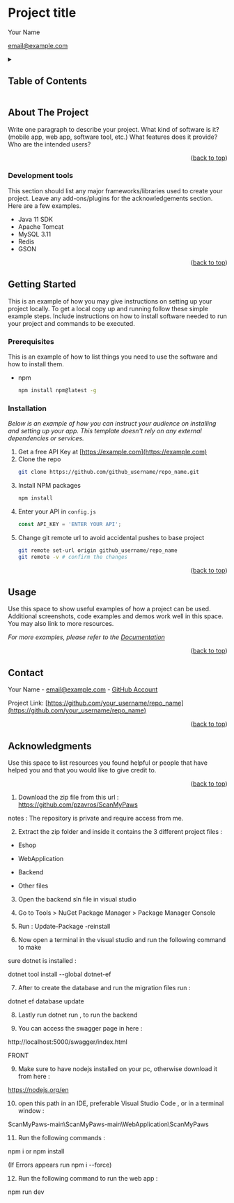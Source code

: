 # Project title

Your Name

<a href="">email@example.com</a>

<!-- TABLE OF CONTENTS -->
<details>
  <summary><h2>Table of Contents</h2></summary>
  <ol>
    <li>
      <a href="#about-the-project">About The Project</a>
      <ul>
        <li><a href="#tools">Development tools</a></li>
      </ul>
    </li>
    <li>
      <a href="#getting-started">Getting Started</a>
      <ul>
        <li><a href="#prerequisites">Prerequisites</a></li>
        <li><a href="#installation">Installation</a></li>
      </ul>
    </li>
    <li><a href="#usage">Usage</a></li>
    <li><a href="#contact">Contact</a></li>
    <li><a href="#acknowledgments">Acknowledgments</a></li>
  </ol>
</details>



<!-- ABOUT THE PROJECT -->
## About The Project

Write one paragraph to describe your project.
What kind of software is it? (mobile app, web app, software tool, etc.)
What features does it provide? Who are the intended users?

<p align="right">(<a href="#readme-top">back to top</a>)</p>

### Development tools

This section should list any major frameworks/libraries used to create your project. Leave any add-ons/plugins for the acknowledgements section. Here are a few examples.

* Java 11 SDK
* Apache Tomcat
* MySQL 3.11
* Redis
* GSON

<p align="right">(<a href="#readme-top">back to top</a>)</p>

<!-- GETTING STARTED -->
## Getting Started

This is an example of how you may give instructions on setting up your project locally.
To get a local copy up and running follow these simple example steps. 
Include instructions on how to install software needed to run your project and commands to be executed.

### Prerequisites

This is an example of how to list things you need to use the software and how to install them.
* npm
  ```sh
  npm install npm@latest -g
  ```

### Installation

_Below is an example of how you can instruct your audience on installing and setting up your app. This template doesn't rely on any external dependencies or services._

1. Get a free API Key at [https://example.com](https://example.com)
2. Clone the repo
   ```sh
   git clone https://github.com/github_username/repo_name.git
   ```
3. Install NPM packages
   ```sh
   npm install
   ```
4. Enter your API in `config.js`
   ```js
   const API_KEY = 'ENTER YOUR API';
   ```
5. Change git remote url to avoid accidental pushes to base project
   ```sh
   git remote set-url origin github_username/repo_name
   git remote -v # confirm the changes
   ```

<p align="right">(<a href="#readme-top">back to top</a>)</p>


<!-- USAGE EXAMPLES -->
## Usage

Use this space to show useful examples of how a project can be used. Additional screenshots, code examples and demos work well in this space. You may also link to more resources.

_For more examples, please refer to the [Documentation](https://example.com)_

<p align="right">(<a href="#readme-top">back to top</a>)</p>


<!-- CONTACT -->
## Contact

Your Name - email@example.com - [GitHub Account](https://github.com/your_username)

Project Link: [https://github.com/your_username/repo_name](https://github.com/your_username/repo_name)

<p align="right">(<a href="#readme-top">back to top</a>)</p>



<!-- ACKNOWLEDGMENTS -->
## Acknowledgments

Use this space to list resources you found helpful or people that have helped you and that you would like to give credit to.

<p align="right">(<a href="#readme-top">back to top</a>)</p>

1. Download the zip file from this url : https://github.com/pzavros/ScanMyPaws

notes : The repository is private and require access from me.

 

2. Extract the zip folder and inside it contains the 3 different project files :

- Eshop

- WebApplication

- Backend

- Other files

 

3. Open the backend sln file in visual studio

 

4. Go to Tools > NuGet Package Manager > Package Manager Console

 

5. Run : Update-Package -reinstall

 

6. Now open a terminal in the visual studio and run the following command to make

sure dotnet is installed  :

dotnet tool install --global dotnet-ef

 

7. After to create the database and run the migration files run :

dotnet ef database update

 

8. Lastly run dotnet run , to run the backend

 

9. You can access the swagger page in here :

http://localhost:5000/swagger/index.html

 

FRONT

9. Make sure to have nodejs installed on your pc, otherwise download it from here :

https://nodejs.org/en

 

10. open this path in an IDE, preferable Visual Studio Code , or in a terminal window :

ScanMyPaws-main\ScanMyPaws-main\WebApplication\ScanMyPaws

 

11. Run the following commands :

npm i or npm install

(If Errors appears run npm i --force)

 

12. Run the following command to run the web app :

npm run dev